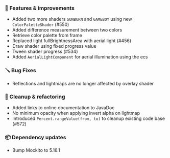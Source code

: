 ### 🚀 Features & improvements

- Added two more shaders `SUNBURN` and `GAMEBOY` using new `ColorPaletteShader` (#550)
- Added difference measurement between two colors
- Retrieve color palette from frame
- Replaced light fullBrightnessArea with aerial light (#456)
- Draw shader using fixed progress value
- Tween shader progress (#534)
- Added `AerialLightComponent` for aerial illumination using the ecs

### 🪛 Bug Fixes

- Reflections and lightmaps are no longer affected by overlay shader

### 🧽 Cleanup & refactoring

- Added links to online documentation to JavaDoc
- No minimum opacity when applying invert alpha on lightmap
- Introduced `Percent.rangeValue(from, to)` to cleanup existing code base (#572)

### 📦 Dependency updates

- Bump Mockito to 5.16.1